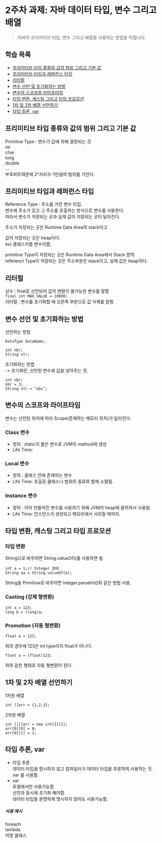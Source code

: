 # 2주차 과제: 자바 데이터 타입, 변수 그리고 배열 
> 자바의 프리미티브 타입, 변수 그리고 배열을 사용하는 방법을 익힙니다.

## 학습 목록
- [프리미티브 타입 종류와 값의 범위 그리고 기본 값](#프리미티브-타입-종류와-값의-범위-그리고-기본-값)
- [프리미티브 타입과 레퍼런스 타입](#프리미티브-타입과-레퍼런스-타입)
- [리터럴](#리터럴)
- [변수 선언 및 초기화하는 방법](#변수-선언-및-초기화하는-방법)
- [변수의 스코프와 라이프타임](#변수의-스코프와-라이프타임)
- [타입 변환, 캐스팅 그리고 타입 프로모션](#타입-변환,-캐스팅-그리고-타입-프로모션)
- [1차 및 2차 배열 선언하기](#1차-및-2차-배열-선언하기)
- [타입 추론, var](#타입-추론,-var)

## 프리미티브 타입 종류와 값의 범위 그리고 기본 값
Primitive Type : 변수가 값에 의해 결정되는 것  
int  
char  
long  
double  
...  
부호비트때문에 2^자리수-1만큼의 범위를 가진다.  
## 프리미티브 타입과 레퍼런스 타입
Reference Type : 주소를 가진 변수 타입.  
변수에 주소가 있고 그 주소를 호출하는 방식으로 변수를 사용한다.  
따라서 변수가 저장되는 곳과 실제 값이 저장되는 곳이 달라진다.  

주소가 저장되는 곳은  Runtime Data Area의 stack이고  

값이 저장되는 곳은 heap이다.  
ex) 클래스이름 변수이름;  


primitive Type이 저장되는 곳은 Runtime Data Area에서 Stack 영역.  
referenct Type이 저장되는 곳은 주소부분은 stack이고, 실제 값은 heap이다.  

## 리터럴
상수 : final로 선언되어 값의 변환이 불가능한 변수를 말함  
```final int MAX_VALUE = 10000;  ```  
리터럴 : 변수를 초기화할 때 오른쪽 부분으로 값 자체를 말함.  
## 변수 선언 및 초기화하는 방법 
선언하는 방법  
```
DataType DataName;  

int nbr;  
String str;  
```
초기화하는 방법  
-> 초기화란, 선언된 변수에 값을 넣어주는 것.  
```
int nbr;
nbr = 3;
String str = "abc";
```
## 변수의 스코프와 라이프타임  
변수는 선언된 위치에 따라 Scope(존재하는 메모리 위치)가 달라진다.  
### Class 변수
 - 정의 : static이 붙은 변수로 JVM의 method에 생성
 - Life Time:  
### Local 변수
 - 정의 : 클래스 안에 존재하는 변수 
 - Life Time: 호출된 클래스나 범위의 종료와 함께 소멸됨.  
### Instance 변수 
 - 정의 : 이미 만들어진 변수를 사용하기 위해 JVM의 heap에 올려져서 사용됨.  
 - Life Time: 인스턴스가 생성되고 메모리에서 사라질 때까지.  


## 타입 변환, 캐스팅 그리고 타입 프로모션
   ### 타입 변환
   String으로 바꾸려면 String.valueOf()를 사용하면 됨
   ```
   int a = 1;// Integer 형태
   String aa = String.valueOf(a);
   ```
   String을 Primitive로 바꾸려면 Integer.parseInt()와 같은 방법 사용.  
   
   
   ### Casting (강제 형변환)
   ```
   int a = 123;
   long b = (long)a;
   ```
   ### Promotion (자동 형변환)
   ```
   float a = 123;
   ```
   위의 경우에 123은 int type이지 float가 아니다.
   ```
   float a = (float)123;
   ```
   위와 같은 형태로 자동 형변환이 된다.
## 1차 및 2차 배열 선언하기  
1차원 배열  
 ```
 int []arr = {1,2,3};
 ```
2차원 배열  
 ```
 int [][]arr = new int[3][2];
 arr[0][0] = 0;  
 arr[0][1] = 1;  
 ```
 
## 타입 추론, var
 - 타입 추론  
 데이터 타입을 명시하지 않고 컴파일러가 데이터 타입을 추론하여 사용하는 것.  
 var 를 사용함.
 - var  
 로컬에서만 사용가능함.  
 선언과 동시에 초기화 해야함.  
 데이터 타입을 분명하게 명시하지 않아도 사용가능함.  
 ##### 사용 예시  
 foreach   
 lambda  
 익명 클래스  
